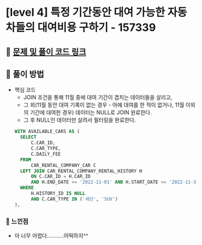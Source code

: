 # [level 4] 특정 기간동안 대여 가능한 자동차들의 대여비용 구하기 - 157339

## 📍 [문제 및 풀이 코드 링크](https://github.com/Jinyshin/Algorithm/tree/fb88dc5abfcc7340ca0ffbbbee2471cacdd3ca7b/%ED%94%84%EB%A1%9C%EA%B7%B8%EB%9E%98%EB%A8%B8%EC%8A%A4/4/157339.%E2%80%85%ED%8A%B9%EC%A0%95%E2%80%85%EA%B8%B0%EA%B0%84%EB%8F%99%EC%95%88%E2%80%85%EB%8C%80%EC%97%AC%E2%80%85%EA%B0%80%EB%8A%A5%ED%95%9C%E2%80%85%EC%9E%90%EB%8F%99%EC%B0%A8%EB%93%A4%EC%9D%98%E2%80%85%EB%8C%80%EC%97%AC%EB%B9%84%EC%9A%A9%E2%80%85%EA%B5%AC%ED%95%98%EA%B8%B0)

## 📍 풀이 방법

- 핵심 코드
  - JOIN 조건을 통해 11월 중에 대여 기간이 겹치는 데이터들을 살리고,
  - 그 외(11월 동안 대여 기록이 없는 경우 - 아예 대여를 한 적이 없거나, 11월 이외의 기간에 대여한 경우) 데이터는 NULL로 JOIN 완료한다.
  - 그 후 NULL인 데이터만 살려서 필터링을 완료한다.
  ```SQL
  WITH AVAILABLE_CARS AS (
    SELECT
        C.CAR_ID,
        C.CAR_TYPE,
        C.DAILY_FEE
    FROM
        CAR_RENTAL_COMPANY_CAR C
    LEFT JOIN CAR_RENTAL_COMPANY_RENTAL_HISTORY H
        ON C.CAR_ID = H.CAR_ID
        AND H.END_DATE >= '2022-11-01' AND H.START_DATE <= '2022-11-30'
    WHERE
        H.HISTORY_ID IS NULL
        AND C.CAR_TYPE IN ('세단', 'SUV')
  ),
  ```

### 🥵 느낀점

- 아 너무 어렵다...........어떡하지^^

